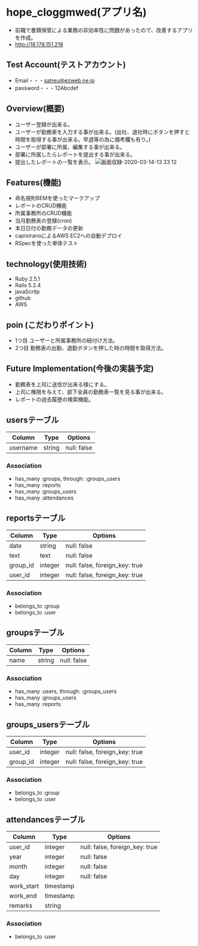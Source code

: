 # hope_cloggmwed(アプリ名)
- 前職で書類保管による業務の非効率性に問題があったので、改善するアプリを作成。
- http://18.178.151.218


## Test Account(テストアカウント)
- Email・・・satreu@ezweb.ne.jp
- password・・・12Abcdef

## Overview(概要)
- ユーザー登録が出来る。
- ユーザーが勤務表を入力する事が出来る。(出社、退社時にボタンを押すと時間を取得する事が出来る。早退等の為に備考欄も有り。)
- ユーザーが部署に所属、編集する事が出来る。
- 部署に所属したらレポートを提出する事が出来る。
- 提出したレポートの一覧を表示。
![画面収録-2020-03-14-13 33 12](https://user-images.githubusercontent.com/58096254/76675067-3fcec900-65f9-11ea-9955-b653101ce765.gif)

## Features(機能)
- 命名規則BEMを使ったマークアップ
- レポートのCRUD機能
- 所属事務所のCRUD機能
- 当月勤務表の登録(cron)
- 本日日付の勤務データの更新
- capistranoによるAWS EC2への自動デプロイ
- RSpecを使った単体テスト

## technology(使用技術)
- Ruby 2.5.1
- Rails 5.2.4
- javaScritp
- github
- AWS

## poin (こだわりポイント)
- 1つ目  ユーザーと所属事務所の紐付け方法。
- 2つ目  勤務表の出勤、退勤ボタンを押した時の時間を取得方法。

## Future Implementation(今後の実装予定)
- 勤務表を上司に送信が出来る様にする。
- 上司に権限を与えて、部下全員の勤務表一覧を見る事が出来る。
- レポートの過去履歴の検索機能。

## usersテーブル
|Column|Type|Options|
|------|----|-------|
|username|string|null: false|
### Association
- has_many  :groups,  through:  :groups_users
- has_many  :reports
- has_many :groups_users
- has_many :attendances

## reportsテーブル
|Column|Type|Options|
|------|----|-------|
|date|string|null: false|
|text|text|null: false|
|group_id|integer|null: false, foreign_key: true|
|user_id|integer|null: false, foreign_key: true|
### Association
- belongs_to :group
- belongs_to :user

## groupsテーブル
|Column|Type|Options|
|------|----|-------|
|name|string|null: false|
### Association
- has_many :users, through:  :groups_users
- has_many :groups_users
- has_many :reports

## groups_usersテーブル
|Column|Type|Options|
|------|----|-------|
|user_id|integer|null: false, foreign_key: true|
|group_id|integer|null: false, foreign_key: true|
### Association
- belongs_to :group
- belongs_to :user

## attendancesテーブル
|Column|Type|Options|
|------|----|-------|
|user_id|integer|null: false, foreign_key: true|
|year|integer|null: false|
|month|integer|null: false|
|day|integer|null: false|
|work_start|timestamp||
|work_end|timestamp||
|remarks|string||
### Association
- belongs_to :user
